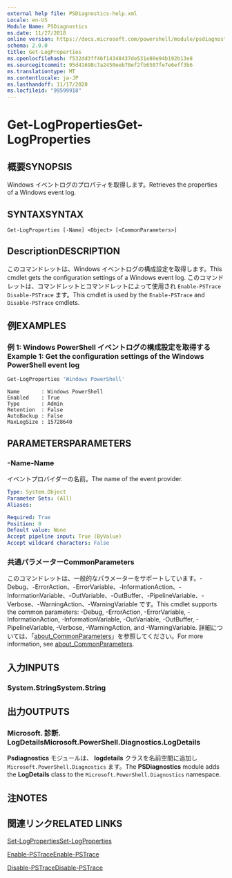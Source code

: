 ```yaml
---
external help file: PSDiagnostics-help.xml
Locale: en-US
Module Name: PSDiagnostics
ms.date: 11/27/2018
online version: https://docs.microsoft.com/powershell/module/psdiagnostics/get-logproperties?view=powershell-7.2&WT.mc_id=ps-gethelp
schema: 2.0.0
title: Get-LogProperties
ms.openlocfilehash: f532dd3ff46f14348437de531e80e94b192b13e8
ms.sourcegitcommit: 95d41698c7a2450eeb70ef2fb6507fe7e6eff3b6
ms.translationtype: MT
ms.contentlocale: ja-JP
ms.lasthandoff: 11/17/2020
ms.locfileid: "99599918"
---
```

# <span data-ttu-id="8a7ec-102">Get-LogProperties</span><span class="sxs-lookup"><span data-stu-id="8a7ec-102">Get-LogProperties</span></span>

## <span data-ttu-id="8a7ec-103">概要</span><span class="sxs-lookup"><span data-stu-id="8a7ec-103">SYNOPSIS</span></span>
<span data-ttu-id="8a7ec-104">Windows イベントログのプロパティを取得します。</span><span class="sxs-lookup"><span data-stu-id="8a7ec-104">Retrieves the properties of a Windows event log.</span></span>

## <span data-ttu-id="8a7ec-105">SYNTAX</span><span class="sxs-lookup"><span data-stu-id="8a7ec-105">SYNTAX</span></span>

```
Get-LogProperties [-Name] <Object> [<CommonParameters>]
```

## <span data-ttu-id="8a7ec-106">Description</span><span class="sxs-lookup"><span data-stu-id="8a7ec-106">DESCRIPTION</span></span>

<span data-ttu-id="8a7ec-107">このコマンドレットは、Windows イベントログの構成設定を取得します。</span><span class="sxs-lookup"><span data-stu-id="8a7ec-107">This cmdlet gets the configuration settings of a Windows event log.</span></span> <span data-ttu-id="8a7ec-108">このコマンドレットは、コマンドレットとコマンドレットによって使用され `Enable-PSTrace` `Disable-PSTrace` ます。</span><span class="sxs-lookup"><span data-stu-id="8a7ec-108">This cmdlet is used by the `Enable-PSTrace` and `Disable-PSTrace` cmdlets.</span></span>

## <span data-ttu-id="8a7ec-109">例</span><span class="sxs-lookup"><span data-stu-id="8a7ec-109">EXAMPLES</span></span>

### <span data-ttu-id="8a7ec-110">例 1: Windows PowerShell イベントログの構成設定を取得する</span><span class="sxs-lookup"><span data-stu-id="8a7ec-110">Example 1: Get the configuration settings of the Windows PowerShell event log</span></span>

```powershell
Get-LogProperties 'Windows PowerShell'
```

```Output
Name       : Windows PowerShell
Enabled    : True
Type       : Admin
Retention  : False
AutoBackup : False
MaxLogSize : 15728640
```

## <span data-ttu-id="8a7ec-111">PARAMETERS</span><span class="sxs-lookup"><span data-stu-id="8a7ec-111">PARAMETERS</span></span>

### <span data-ttu-id="8a7ec-112">-Name</span><span class="sxs-lookup"><span data-stu-id="8a7ec-112">-Name</span></span>

<span data-ttu-id="8a7ec-113">イベントプロバイダーの名前。</span><span class="sxs-lookup"><span data-stu-id="8a7ec-113">The name of the event provider.</span></span>

```yaml
Type: System.Object
Parameter Sets: (All)
Aliases:

Required: True
Position: 0
Default value: None
Accept pipeline input: True (ByValue)
Accept wildcard characters: False
```

### <span data-ttu-id="8a7ec-114">共通パラメーター</span><span class="sxs-lookup"><span data-stu-id="8a7ec-114">CommonParameters</span></span>

<span data-ttu-id="8a7ec-115">このコマンドレットは、一般的なパラメーターをサポートしています。-Debug、-ErrorAction、-ErrorVariable、-InformationAction、-InformationVariable、-OutVariable、-OutBuffer、-PipelineVariable、-Verbose、-WarningAction、-WarningVariable です。</span><span class="sxs-lookup"><span data-stu-id="8a7ec-115">This cmdlet supports the common parameters: -Debug, -ErrorAction, -ErrorVariable, -InformationAction, -InformationVariable, -OutVariable, -OutBuffer, -PipelineVariable, -Verbose, -WarningAction, and -WarningVariable.</span></span> <span data-ttu-id="8a7ec-116">詳細については、「[about_CommonParameters](https://go.microsoft.com/fwlink/?LinkID=113216)」を参照してください。</span><span class="sxs-lookup"><span data-stu-id="8a7ec-116">For more information, see [about_CommonParameters](https://go.microsoft.com/fwlink/?LinkID=113216).</span></span>

## <span data-ttu-id="8a7ec-117">入力</span><span class="sxs-lookup"><span data-stu-id="8a7ec-117">INPUTS</span></span>

### <span data-ttu-id="8a7ec-118">System.String</span><span class="sxs-lookup"><span data-stu-id="8a7ec-118">System.String</span></span>

## <span data-ttu-id="8a7ec-119">出力</span><span class="sxs-lookup"><span data-stu-id="8a7ec-119">OUTPUTS</span></span>

### <span data-ttu-id="8a7ec-120">Microsoft. 診断. LogDetails</span><span class="sxs-lookup"><span data-stu-id="8a7ec-120">Microsoft.PowerShell.Diagnostics.LogDetails</span></span>

<span data-ttu-id="8a7ec-121">**Psdiagnostics** モジュールは、 **logdetails** クラスを名前空間に追加し `Microsoft.PowerShell.Diagnostics` ます。</span><span class="sxs-lookup"><span data-stu-id="8a7ec-121">The **PSDiagnostics** module adds the **LogDetails** class to the `Microsoft.PowerShell.Diagnostics` namespace.</span></span>

## <span data-ttu-id="8a7ec-122">注</span><span class="sxs-lookup"><span data-stu-id="8a7ec-122">NOTES</span></span>

## <span data-ttu-id="8a7ec-123">関連リンク</span><span class="sxs-lookup"><span data-stu-id="8a7ec-123">RELATED LINKS</span></span>

[<span data-ttu-id="8a7ec-124">Set-LogProperties</span><span class="sxs-lookup"><span data-stu-id="8a7ec-124">Set-LogProperties</span></span>](Set-LogProperties.md)

[<span data-ttu-id="8a7ec-125">Enable-PSTrace</span><span class="sxs-lookup"><span data-stu-id="8a7ec-125">Enable-PSTrace</span></span>](Enable-PSTrace.md)

[<span data-ttu-id="8a7ec-126">Disable-PSTrace</span><span class="sxs-lookup"><span data-stu-id="8a7ec-126">Disable-PSTrace</span></span>](Disable-PSTrace.md)

